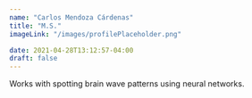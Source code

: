 ```yaml
---
name: "Carlos Mendoza Cárdenas"
title: "M.S."
imageLink: "/images/profilePlaceholder.png"

date: 2021-04-28T13:12:57-04:00
draft: false
---
```


Works with spotting brain wave patterns using neural networks.
